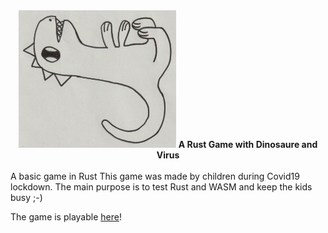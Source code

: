 <div align="center">
<img src="asset/Mignosaurus_saute.png" width="50%"></img>

 <strong>
   A Rust Game with Dinosaure and Virus
 </strong>

</div>

<br />
A basic game in Rust
This game was made by children during Covid19 lockdown.
The main purpose is to test Rust and WASM and keep the kids busy ;-)

The game is playable [here](https://citronneur.github.io/mignosaurus/)!
